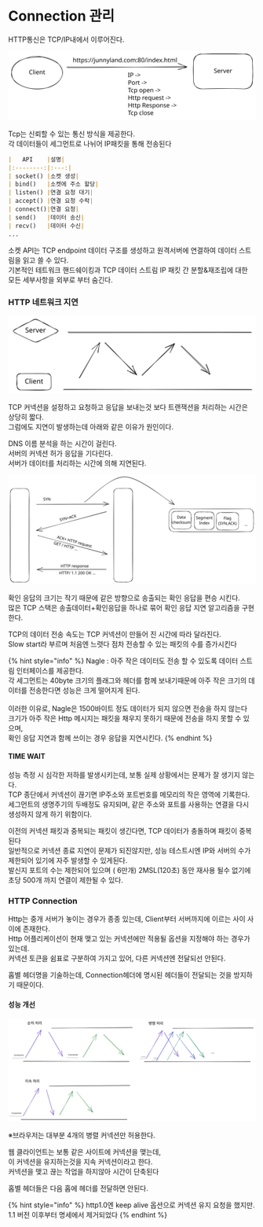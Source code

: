 # Connection 관리

HTTP통신은 TCP/IP내에서 이루어진다.

<img src="../../.gitbook/assets/file.excalidraw (5) (1) (1).svg" alt="" class="gitbook-drawing">

Tcp는 신뢰할 수 있는 통신 방식을 제공한다.\
각 데이터들이 세그먼트로 나뉘어 IP패킷을 통해 전송된다

```markdown
|   API    |설명|
|:--------:|:---:|
| socket() |소켓 생성|
| bind()   |소켓에 주소 할당|
| listen() |연결 요청 대기|
| accept() |연결 요청 수락|
| connect()|연결 요청|
| send()   |데이터 송신|
| recv()   |데이터 수신|
...
```

소켓 API는 TCP endpoint 데이터 구조를 생성하고 원격서버에 연결하여 데이터 스트림을 읽고 쓸 수 있다.\
기본적인 테트워크 핸드쉐이킹과 TCP 데이터 스트림 IP 패킷 간 분할&재조립에 대한 모든 세부사항을 외부로 부터 숨긴다.

### HTTP 네트워크 지연

<img src="../../.gitbook/assets/file.excalidraw (4) (2) (1).svg" alt="" class="gitbook-drawing">

TCP 커넥션을 설정하고 요청하고 응답을 보내는것 보다 트랜잭션을 처리하는 시간은 상당히 짧다.\
그럼에도 지연이 발생하는데 아래와 같은 이유가 원인이다.

DNS 이름 분석을 하는 시간이 걸린다.\
서버의 커넥션 허가 응답을 기다린다.\
서버가 데이터를 처리하는 시간에 의해 지연된다.

<img src="../../.gitbook/assets/file.excalidraw (2) (2) (1).svg" alt="" class="gitbook-drawing">

확인 응답의 크기는 작기 때문에 같은 방향으로 송출되는 확인 응답을 편승 시킨다.\
많은 TCP 스택은 송출데이터+확인응답을 하나로 묶어 확인 응답 지연 알고리즘을 구현한다.

TCP의 데이터 전송 속도는 TCP 커넥션이 만들어 진 시간에 따라 달라진다.\
Slow start라 부르며 처음엔 느렷다 점차 전송할 수 있는 패킷의 수를 증가시킨다

{% hint style="info" %}
Nagle : 아주 작은 데이터도 전송 할 수 있도록 데이터 스트림 인터페이스를 제공한다.\
각 세그먼트는 40byte 크기의 플래그와 헤더를 함께 보내기때문에 아주 작은 크기의 데이터를 전송한다면 성능은 크게 떨어지게 된다.\
\
이러한 이유로, Nagle은 1500바이트 정도 데이터가 되지 않으면 전송을 하지 않는다\
크기가 아주 작은 Http 메시지는 패킷을 채우지 못하기 때문에 전송을 하지 못할 수 있으며,\
확인 응답 지연과 함께 쓰이는 경우 응답을 지연시킨다.
{% endhint %}

#### TIME WAIT

성능 측정 시 심각한 저하를 발생시키는데, 보통 실제 상황에서는 문제가 잘 생기지 않는다.\
TCP 종단에서 커넥션이 끊기면 IP주소와 포트번호를 메모리의 작은 영역에 기록한다.\
세그먼트의 생명주기의 두배정도 유지되며, 같은 주소와 포트를 사용하는 연결을 다시 생성하지 않게 하기 위함이다.

이전의 커넥션 패킷과 중복되는 패킷이 생긴다면, TCP 데이터가 충돌하며 패킷이 중복된다\
일반적으로 커넥션 종료 지연이 문제가 되진않지만, 성능 테스트시엔 IP와 서버의 수가 제한되어 있기에 자주 발생할 수 있게된다.\
발신지 포트의 수는 제한되어 있으며 ( 6만개) 2MSL(120초) 동안 재사용 될수 없기에 초당 500개 까지 연결이 제한될 수 있다.

### HTTP Connection

Http는 중개 서버가 놓이는 경우가 종종 있는데, Client부터 서버까지에 이르는 사이 사이에 존재한다.\
Http 어플리케이션이 현재 맺고 있는 커넥션에만 적용될 옵션을 지정해야 하는 경우가 있는데.\
커넥션 토큰을 쉼표로 구분하여 가지고 있어, 다른 커넥션엔 전달되선 안된다.

홉별 헤더명을 기술하는데, Connection헤더에 명시된 헤더들이 전달되는 것을 방지하기 때문이다.

#### 성능 개선

<img src="../../.gitbook/assets/file.excalidraw (1) (3) (1).svg" alt="" class="gitbook-drawing">

※브라우저는 대부분 4개의 병렬 커넥션만 허용한다.

웹 클라이언트는 보통 같은 사이트에 커넥션을 맺는데, \
이 커넥션을 유지하는것을 지속 커넥션이라고 한다.  \
커넥션을 맺고 끊는 작업을 하지않아 시간이 단축된다

홉별 헤더들은 다음 홉에 헤더를 전달하면 안된다.

{% hint style="info" %}
http1.0엔 keep alive 옵션으로 커넥션 유지 요청을 했지만.\
1.1 버전 이후부터 명세에서 제거되었다
{% endhint %}
